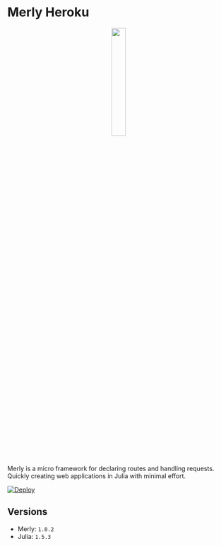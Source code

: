 # Merly Heroku
<p align="center"><img src="https://github.com/neomatrixcode/Merly.jl/blob/master/merly.png" width="25%" ></p>
Merly is a micro framework for declaring routes and handling requests. Quickly creating web applications in Julia with minimal effort.


[![Deploy](https://www.herokucdn.com/deploy/button.svg)](https://heroku.com/deploy)

## Versions

* Merly: `1.0.2`
* Julia: `1.5.3`

